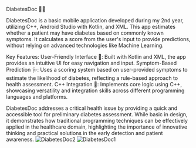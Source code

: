 DiabetesDoc 📱💡

DiabetesDoc is a basic mobile application developed during my 2nd year, utilizing C++, Android Studio with Kotlin, and XML. This app estimates whether a patient may have diabetes based on commonly known symptoms. It calculates a score from the user's input to provide predictions, without relying on advanced technologies like Machine Learning.

Key Features:
User-Friendly Interface 🎨: Built with Kotlin and XML, the app provides an intuitive UI for easy navigation and input.
Symptom-Based Prediction 🩺: Uses a scoring system based on user-provided symptoms to estimate the likelihood of diabetes, reflecting a rule-based approach to health assessment.
C++ Integration 🔗: Implements core logic using C++, showcasing versatility and integration skills across different programming languages and platforms.

DiabetesDoc addresses a critical health issue by providing a quick and accessible tool for preliminary diabetes assessment. While basic in design, it demonstrates how traditional programming techniques can be effectively applied in the healthcare domain, highlighting the importance of innovative thinking and practical solutions in the early detection and patient awareness.
![DiabetesDoc2](https://github.com/user-attachments/assets/b21d3b0c-4a52-4a30-a438-b8b2cc81f42f)
![DiabetesDoc1](https://github.com/user-attachments/assets/dc2128ce-990b-4029-a30b-a2a93c6c3b11)
